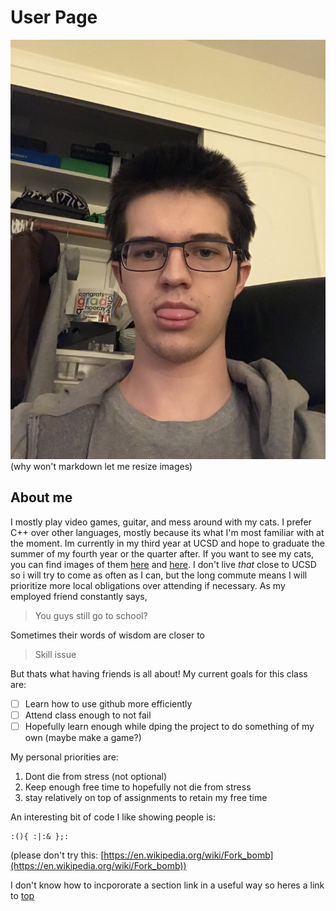 # User Page
![](./images/me.jpg "Pic of me")
(why won't markdown let me resize images)
## About me
I mostly play video games, guitar, and mess around with my cats. I prefer C++ over other languages, mostly because its what I'm most familiar with at the moment. Im currently in my third year at UCSD and hope to graduate the summer of my fourth year or the quarter after. If you want to see my cats, you can find images of them [here](/images/cat1.jpg) and [here](/images/cat2.jpg). 
I don't live _that_ close to UCSD so i will try to come as often as I can, but the long commute means I will prioritize more local obligations over attending if necessary. As my employed friend constantly says, 
> You guys still go to school?

Sometimes their words of wisdom are closer to

> Skill issue

But thats what having friends is all about! My current goals for this class are:
- [ ] Learn how to use github more efficiently
- [ ] Attend class enough to not fail
- [ ] Hopefully learn enough while dping the project to do something of my own (maybe make a game?)

My personal priorities are:
1. Dont die from stress (not optional)
2. Keep enough free time to hopefully not die from stress
3. stay relatively on top of assignments to retain my free time

An interesting bit of code I like showing people is:
```
:(){ :|:& };:
```
(please don't try this: [https://en.wikipedia.org/wiki/Fork_bomb](https://en.wikipedia.org/wiki/Fork_bomb))

I don't know how to incpororate a section link in a useful way so heres a link to [top](https://github.com/BuppiBonzai/cse110-Repo/blob/main/index.md#user-page)
